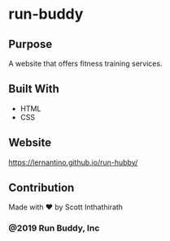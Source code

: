 # run-buddy

## Purpose
A website that offers fitness training services.

## Built With
* HTML
* CSS

## Website
https://lernantino.github.io/run-hubby/

## Contribution
Made with ❤️ by Scott Inthathirath

### @2019 Run Buddy, Inc
